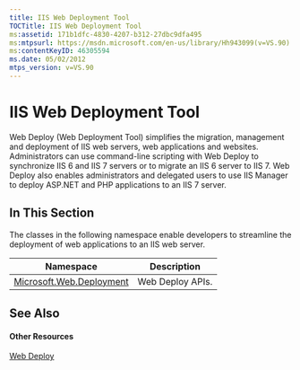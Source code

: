 ```yaml
---
title: IIS Web Deployment Tool
TOCTitle: IIS Web Deployment Tool
ms:assetid: 171b1dfc-4830-4207-b312-27dbc9dfa495
ms:mtpsurl: https://msdn.microsoft.com/en-us/library/Hh943099(v=VS.90)
ms:contentKeyID: 46305594
ms.date: 05/02/2012
mtps_version: v=VS.90
---
```


# IIS Web Deployment Tool

Web Deploy (Web Deployment Tool) simplifies the migration, management and deployment of IIS web servers, web applications and websites. Administrators can use command-line scripting with Web Deploy to synchronize IIS 6 and IIS 7 servers or to migrate an IIS 6 server to IIS 7. Web Deploy also enables administrators and delegated users to use IIS Manager to deploy ASP.NET and PHP applications to an IIS 7 server.

## In This Section

The classes in the following namespace enable developers to streamline the deployment of web applications to an IIS web server.

|Namespace|Description|
|--- |--- |
|[Microsoft.Web.Deployment](https://msdn.microsoft.com/en-us/library/microsoft.web.deployment(v=vs.90))|Web Deploy APIs.|


## See Also

#### Other Resources

[Web Deploy](http://go.microsoft.com/fwlink/?linkid=247911)

